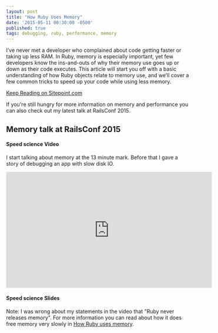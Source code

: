 ```yaml
---
layout: post
title: "How Ruby Uses Memory"
date: '2015-05-11 08:30:00 -0500'
published: true
tags: debugging, ruby, performance, memory
---
```


I’ve never met a developer who complained about code getting faster or taking up less RAM. In Ruby, memory is especially important, yet few developers know the ins-and-outs of why their memory use goes up or down as their code executes. This article will start you off with a basic understanding of how Ruby objects relate to memory use, and we’ll cover a few common tricks to speed up your code while using less memory.

[Keep Reading on Sitepoint.com](https://www.sitepoint.com/ruby-uses-memory/)

If you're still hungry for more information on memory and performance you can also check out my latest talk at RailsConf 2015.

## Memory talk at RailsConf 2015

#### Speed science Video

I start talking about memory at the 13 minute mark. Before that I gave a story of debugging an app with slow disk IO.

<iframe width="560" height="315" src="https://www.youtube.com/embed/m2nj5sUE3hg" frameborder="0" allowfullscreen></iframe>

#### Speed science Slides

<script async class="speakerdeck-embed" data-id="d4fc94b2d32d4e6baa6e185e380c634d" data-ratio="1.33333333333333" src="//speakerdeck.com/assets/embed.js"></script>

Note: I was wrong about my statements in the video that "Ruby never releases memory". For more information you can read about how it does free memory very slowly in [How Ruby uses memory](https://www.sitepoint.com/ruby-uses-memory/).
